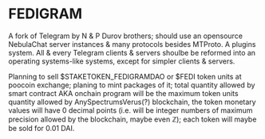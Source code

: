 # FEDIGRAM
A fork of Telegram by N & P Durov brothers; should use an opensource NebulaChat server instances & many protocols besides MTProto. A plugins system. All & every Telegram clients & servers shoulbe be reformed into an operating systems-like systems, except for simpler clients & servers.

Planning to sell $STAKETOKEN_FEDIGRAMDAO or $FEDI token units at poocoin exchange; planing to mint packages of it; total quantity allowed by smart contract AKA onchain program will be the maximum token units quantity allowed by AnySpectrumsVerus(?) blockchain, the token monetary values will have 0 decimal points (i.e. will be integer numbers of maximum precision allowed by the blockchain, maybe even ℤ); each token will maybe be sold for 0.01 DAI.
